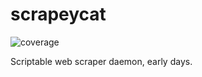 # scrapeycat
![coverage](https://mkforsb.github.io/scrapeycat2/coverage-badge.svg "Coverage")

Scriptable web scraper daemon, early days.
